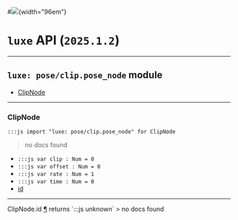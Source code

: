 #![](../../../../../../images/luxe-dark.svg){width="96em"}

# `luxe` API (`2025.1.2`)  


---

## `luxe: pose/clip.pose_node` module

- [ClipNode](#clipnode)   

---

### ClipNode
`:::js import "luxe: pose/clip.pose_node" for ClipNode`
> no docs found

- `:::js var clip : Num = 0`
- `:::js var offset : Num = 0`
- `:::js var rate : Num = 1`
- `:::js var time : Num = 0`
- [id](#ClipNode.id)

<hr/>
<endpoint module="luxe: pose/clip.pose_node" class="ClipNode" signature="id"></endpoint>
<signature id="ClipNode.id">ClipNode.id
<a class="headerlink" href="#ClipNode.id" title="Permanent link">¶</a></signature>
<span class='api_ret'>returns</span> `:::js unknown`
> no docs found   

